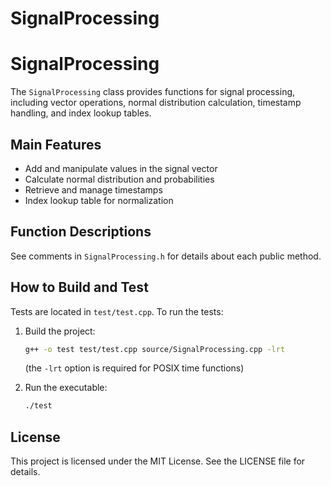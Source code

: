 # SignalProcessing

# SignalProcessing

The `SignalProcessing` class provides functions for signal processing, including vector operations, normal distribution calculation, timestamp handling, and index lookup tables.

## Main Features
- Add and manipulate values in the signal vector
- Calculate normal distribution and probabilities
- Retrieve and manage timestamps
- Index lookup table for normalization

## Function Descriptions
See comments in `SignalProcessing.h` for details about each public method.

## How to Build and Test
Tests are located in `test/test.cpp`. To run the tests:

1. Build the project:
   ```bash
   g++ -o test test/test.cpp source/SignalProcessing.cpp -lrt
   ```
   (the `-lrt` option is required for POSIX time functions)

2. Run the executable:
   ```bash
   ./test
   ```

## License
This project is licensed under the MIT License. See the LICENSE file for details.
